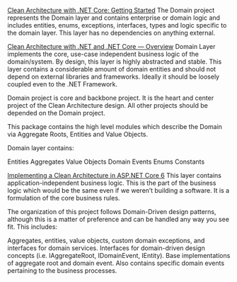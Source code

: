 ﻿[Clean Architecture with .NET Core: Getting Started](https://jasontaylor.dev/clean-architecture-getting-started/)
The Domain project represents the Domain layer and contains enterprise or domain logic and includes entities, enums, exceptions, interfaces, types and logic specific to the domain layer. This layer has no dependencies on anything external.

[Clean Architecture with .NET and .NET Core — Overview](https://medium.com/dotnet-hub/clean-architecture-with-dotnet-and-dotnet-core-aspnetcore-overview-introduction-getting-started-ec922e53bb97)
Domain Layer implements the core, use-case independent business logic of the domain/system. By design, this layer is highly abstracted and stable. This layer contains a considerable amount of domain entities and should not depend on external libraries and frameworks. Ideally it should be loosely coupled even to the .NET Framework.

Domain project is core and backbone project. It is the heart and center project of the Clean Architecture design. All other projects should be depended on the Domain project.

This package contains the high level modules which describe the Domain via Aggregate Roots, Entities and Value Objects.

Domain layer contains:

Entities
Aggregates
Value Objects
Domain Events
Enums
Constants


[Implementing a Clean Architecture in ASP.NET Core 6](https://thecodewrapper.com/dev/implementing-clean-architecture-in-aspnetcore-6/)
This layer contains application-independent business logic. This is the part of the business logic which would be the same even if we weren’t building a software. It is a formulation of the core business rules.

The organization of this project follows Domain-Driven design patterns, although this is a matter of preference and can be handled any way you see fit. This includes:

Aggregates, entities, value objects, custom domain exceptions, and interfaces for domain services.
Interfaces for domain-driven design concepts (i.e. IAggregateRoot, IDomainEvent, IEntity).
Base implementations of aggregate root and domain event. Also contains specific domain events pertaining to the business processes.